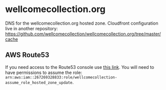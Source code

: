 # wellcomecollection.org

DNS for the wellcomecollection.org hosted zone. Cloudfront configuration live in another repository: https://github.com/wellcomecollection/wellcomecollection.org/tree/master/cache

## AWS Route53 

If you need access to the Route53 console use [this link](https://console.aws.amazon.com/route53/v2/hostedzones#ListRecordSets/Z0902614YH73JBCZG1MA). You will need to have permissions to assume the role: `arn:aws:iam::267269328833:role/wellcomecollection-assume_role_hosted_zone_update`.